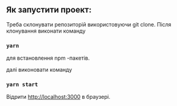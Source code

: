 ## Як запустити проект:

Треба склонувати репозиторій використовуючи git clone.
Після клонування виконати команду

### `yarn`  

для встановлення npm -пакетів.


далі виконовати команду 

### `yarn start `

Відрити  [http://localhost:3000](http://localhost:3000) в браузері.
